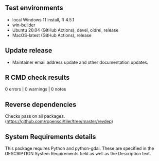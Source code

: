 ## Test environments

* local Windows 11 install, R 4.5.1
* win-builder
* Ubuntu 20.04 (GitHub Actions), devel, oldrel, release
* MacOS-latest (GitHub Actions), release

## Update release

* Maintainer email address update and other documentation updates.

## R CMD check results

0 errors | 0 warnings | 0 notes

## Reverse dependencies

Checks pass on all packages. (https://github.com/ropensci/tiler/tree/master/revdep)

## System Requirements details

This package requires Python and python-gdal. These are specified in the DESCRIPTION System Requirements field as well as the Description text.
